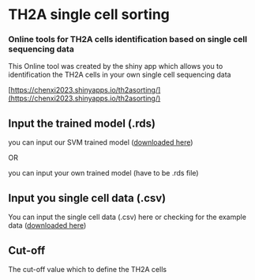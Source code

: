 # TH2A single cell sorting
### Online tools for TH2A cells identification based on single cell sequencing data

This Online tool was created by the shiny app which allows you to identification the TH2A cells in your own single cell sequencing data

[https://chenxi2023.shinyapps.io/th2asorting/](https://chenxi2023.shinyapps.io/th2asorting/)

## Input the trained model (.rds)

you can input our SVM trained model ([downloaded here](https://github.com/chenxi199506/TH2Asorting/blob/main/trained%20model.rds))

OR 

you can input your own trained model (have to be .rds file)

## Input you single cell data (.csv)

You can input the single cell data (.csv) here or checking for the example data ([downloaded here](https://github.com/chenxi199506/TH2Asorting/blob/main/example.csv))

## Cut-off 

The cut-off value which to define the TH2A cells



